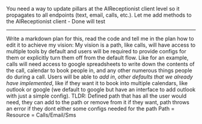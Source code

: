 You need a way to update pillars at the AIReceptionist client level so it propagates to all endpoints (text, email, calls, etc.). Let me add methods to the AIReceptionist client - Done will test


----------


Write a markdown plan for this, read the code and tell me in the plan how to edit it to achieve my vision:
My vision is a path, like calls, will have access to multiple tools by default and users will be required to provide configs for them or explicitly turn them off from the default flow. Like for an example, calls will need access to google spreadsheets to write down the contents of the call, calendar to book people in, and any other numerous things people do during a call. Users will be able to *add in*, *other defaults that we already have implemented*, like if they want it to book into multiple calendars, like outlook or google (we default to google but have an interface to add outlook with just a simple config).
TLDR: Defined path that has all the user would need, they can add to the path or remove from it if they want, path throws an error if they
dont either some configs needed for the path
Path = Resource = Calls/Email/Sms 




